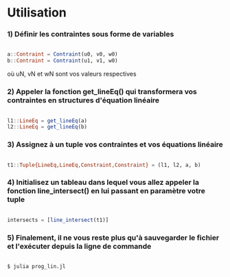 # Utilisation

### 1) Définir les contraintes sous forme de variables

```julia

a::Contraint = Contraint(u0, v0, w0)
b::Contraint = Contraint(u1, v1, w0)

```

où uN, vN et wN sont vos valeurs respectives

### 2) Appeler la fonction get_lineEq() qui transformera vos contraintes en structures d'équation linéaire

```julia

l1::LineEq = get_lineEq(a)
l2::LineEq = get_lineEq(b)

```

### 3) Assignez à un tuple vos contraintes et vos équations linéaire

```julia

t1::Tuple{LineEq,LineEq,Constraint,Constraint} = (l1, l2, a, b)

```

### 4) Initialisez un tableau dans lequel vous allez appeler la fonction line_intersect() en lui passant en paramètre votre tuple

```julia

intersects = [line_intersect(t1)]

```

### 5) Finalement, il ne vous reste plus qu'à sauvegarder le fichier et l'exécuter depuis la ligne de commande

```bash

$ julia prog_lin.jl

```
